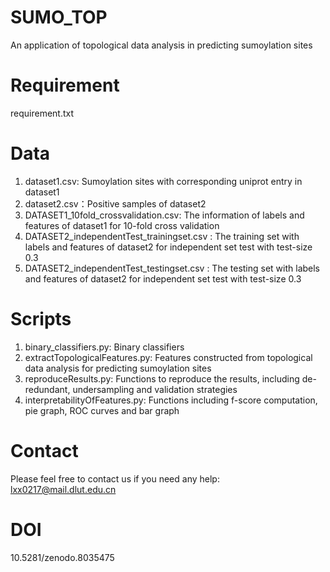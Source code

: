 # SUMO_TOP
An application of topological data analysis in predicting sumoylation sites

# Requirement
requirement.txt

# Data
1. dataset1.csv: Sumoylation sites with corresponding uniprot entry in dataset1
2. dataset2.csv：Positive samples of dataset2
3. DATASET1_10fold_crossvalidation.csv: The information of labels and features of dataset1 for 10-fold cross validation
4. DATASET2_independentTest_trainingset.csv : The training set with labels and features of dataset2 for independent set test with test-size 0.3
5. DATASET2_independentTest_testingset.csv : The testing set with labels and features of dataset2 for independent set test with test-size 0.3

# Scripts
1. binary_classifiers.py: Binary classifiers 
2. extractTopologicalFeatures.py: Features constructed from topological data analysis for predicting sumoylation sites
3. reproduceResults.py: Functions to reproduce the results, including de-redundant, undersampling and validation strategies
4. interpretabilityOfFeatures.py: Functions including f-score computation, pie graph, ROC curves and bar graph

# Contact 
Please feel free to contact us if you need any help: lxx0217@mail.dlut.edu.cn

# DOI
10.5281/zenodo.8035475

